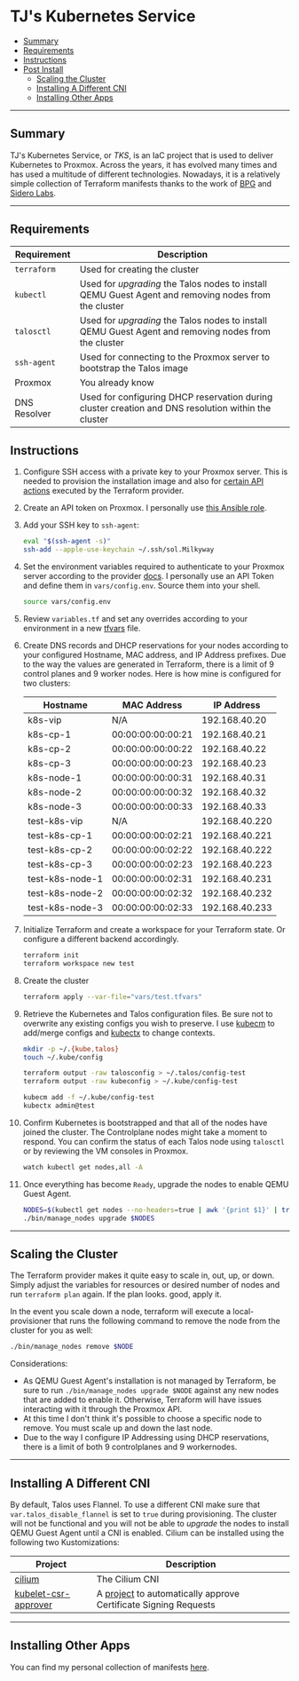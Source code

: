 # TJ's Kubernetes Service

* [Summary](#summary)
* [Requirements](#requirements)
* [Instructions](#instructions)
* [Post Install](#post-install)
  * [Scaling the Cluster](#scaling-the-cluster)
  * [Installing A Different CNI](#installing-a-different-cni)
  * [Installing Other Apps](#installing-other-apps)

<hr>

## Summary

TJ's Kubernetes Service, or *TKS*, is an IaC project that is used to deliver Kubernetes to Proxmox. Across the years, it has evolved many times and has used a multitude of different technologies. Nowadays, it is a relatively simple collection of Terraform manifests thanks to the work of [BPG](https://github.com/bpg/terraform-provider-proxmox) and [Sidero Labs](https://github.com/siderolabs/terraform-provider-talos).

<hr>

## Requirements

| Requirement  | Description                                                  |
| ------------ | ------------------------------------------------------------ |
| `terraform`  | Used for creating the cluster                                |
| `kubectl`    | Used for *upgrading* the Talos nodes to install QEMU Guest Agent and removing nodes from the cluster |
| `talosctl`   | Used for *upgrading* the Talos nodes to install QEMU Guest Agent and removing nodes from the cluster |
| `ssh-agent`  | Used for connecting to the Proxmox server to bootstrap the Talos image |
| Proxmox      | You already know                                             |
| DNS Resolver | Used for configuring DHCP reservation during cluster creation and DNS resolution within the cluster |

## Instructions

1. Configure SSH access with a private key to your Proxmox server. This is needed to provision the installation image and also for [certain API actions](https://registry.terraform.io/providers/bpg/proxmox/latest/docs#api-token-authentication) executed by the Terraform provider.

2. Create an API token on Proxmox. I personally use [this Ansible role](https://github.com/zimmertr/Bootstrap-Proxmox/blob/master/roles/configure_terraform_user/tasks/main.yml).

3. Add your SSH key to `ssh-agent`:

   ```bash
   eval "$(ssh-agent -s)"
   ssh-add --apple-use-keychain ~/.ssh/sol.Milkyway
   ```

4. Set the environment variables required to authenticate to your Proxmox server according to the provider [docs](https://registry.terraform.io/providers/bpg/proxmox/latest/docs#authentication).  I personally use an API Token and define them in `vars/config.env`. Source them into your shell.

   ```bash
   source vars/config.env
   ```

5. Review `variables.tf` and set any overrides according to your environment in a new [tfvars](https://developer.hashicorp.com/terraform/language/values/variables#variable-definitions-tfvars-files) file.

6. Create DNS records and DHCP reservations for your nodes according to your configured Hostname, MAC address, and IP Address prefixes. Due to the way the values are generated in Terraform, there is a limit of 9 control planes and 9 worker nodes. Here is how mine is configured for two clusters:

   | Hostname        | MAC Address       | IP Address     |
   | --------------- | ----------------- | -------------- |
   | k8s-vip         | N/A               | 192.168.40.20  |
   | k8s-cp-1        | 00:00:00:00:00:21 | 192.168.40.21  |
   | k8s-cp-2        | 00:00:00:00:00:22 | 192.168.40.22  |
   | k8s-cp-3        | 00:00:00:00:00:23 | 192.168.40.23  |
   | k8s-node-1      | 00:00:00:00:00:31 | 192.168.40.31  |
   | k8s-node-2      | 00:00:00:00:00:32 | 192.168.40.32  |
   | k8s-node-3      | 00:00:00:00:00:33 | 192.168.40.33  |
   | test-k8s-vip    | N/A               | 192.168.40.220 |
   | test-k8s-cp-1   | 00:00:00:00:02:21 | 192.168.40.221 |
   | test-k8s-cp-2   | 00:00:00:00:02:22 | 192.168.40.222 |
   | test-k8s-cp-3   | 00:00:00:00:02:23 | 192.168.40.223 |
   | test-k8s-node-1 | 00:00:00:00:02:31 | 192.168.40.231 |
   | test-k8s-node-2 | 00:00:00:00:02:32 | 192.168.40.232 |
   | test-k8s-node-3 | 00:00:00:00:02:33 | 192.168.40.233 |

7. Initialize Terraform and create a workspace for your Terraform state. Or configure a different backend accordingly.

   ```bash
   terraform init
   terraform workspace new test
   ```

8. Create the cluster

   ```bash
   terraform apply --var-file="vars/test.tfvars"
   ```

9. Retrieve the Kubernetes and Talos configuration files. Be sure not to overwrite any existing configs you wish to preserve. I use [kubecm](https://github.com/sunny0826/kubecm) to add/merge configs and [kubectx](https://github.com/ahmetb/kubectx) to change contexts.

   ```bash
   mkdir -p ~/.{kube,talos}
   touch ~/.kube/config

   terraform output -raw talosconfig > ~/.talos/config-test
   terraform output -raw kubeconfig > ~/.kube/config-test

   kubecm add -f ~/.kube/config-test
   kubectx admin@test
   ```

10. Confirm Kubernetes is bootstrapped and that all of the nodes have joined the cluster. The Controlplane nodes might take a moment to respond. You can confirm the status of each Talos node using `talosctl` or by reviewing the VM consoles in Proxmox.

    ```bash
    watch kubectl get nodes,all -A
    ```

11. Once everything has become `Ready`, upgrade the nodes to enable QEMU Guest Agent.

    ```bash
    NODES=$(kubectl get nodes --no-headers=true | awk '{print $1}' | tr '\n' ',')
    ./bin/manage_nodes upgrade $NODES
    ```

<hr>

## Scaling the Cluster

The Terraform provider makes it quite easy to scale in, out, up, or down. Simply adjust the variables for resources or desired number of nodes and run `terraform plan` again. If the plan looks. good, apply it.

In the event you scale down a node, terraform will execute a local-provisioner that runs the following command to remove the node from the cluster for you as well:

```bash
./bin/manage_nodes remove $NODE
```

Considerations:

* As QEMU Guest Agent's installation is not managed by Terraform, be sure to run `./bin/manage_nodes upgrade $NODE` against any new nodes that are added to enable it. Otherwise, Terraform will have issues interacting with it through the Proxmox API.
* At this time I don't think it's possible to choose a specific node to remove. You must scale up and down the last node.
* Due to the way I configure IP Addressing using DHCP reservations, there is a limit of both 9 controlplanes and 9 workernodes.

<hr>

## Installing A Different CNI

By default, Talos uses Flannel. To use a different CNI make sure that `var.talos_disable_flannel` is set to `true` during provisioning. The cluster will not be functional and you will not be able to _upgrade_ the nodes to install QEMU Guest Agent until a CNI is enabled. Cilium can be installed using the following two Kustomizations:

| Project                                                      | Description                                                  |
| ------------------------------------------------------------ | ------------------------------------------------------------ |
| [cilium](https://github.com/zimmertr/Application-Manifests/core/cilium) | The Cilium CNI                                               |
| [kubelet-csr-approver](https://github.com/zimmertr/Application-Manifests/core/kubelet-csr-approver) | A [project](https://github.com/postfinance/kubelet-csr-approver) to automatically approve Certificate Signing Requests |

<hr>

## Installing Other Apps

You can find my personal collection of manifests [here](https://github.com/zimmertr/Application-Manifests).



